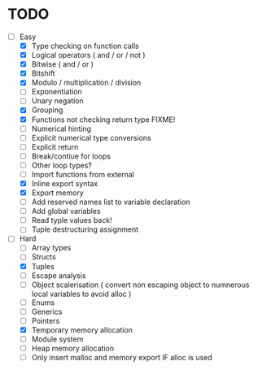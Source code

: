 # TODO

-  [ ] Easy
	- [X] Type checking on function calls
	- [X] Logical operators ( and / or / not )
	- [X] Bitwise ( and / or )
	- [X] Bitshift
	- [X] Modulo / multiplication / division
	- [ ] Exponentiation
	- [ ] Unary negation
	- [X] Grouping
	- [X] Functions not checking return type FIXME!
	- [ ] Numerical hinting
	- [ ] Explicit numerical type conversions
	- [ ] Explicit return
	- [ ] Break/contiue for loops
	- [ ] Other loop types?
	- [ ] Import functions from external
	- [X] Inline export syntax
	- [X] Export memory
	- [ ] Add reserved names list to variable declaration
	- [ ] Add global variables
	- [ ] Read typle values back!
	- [ ] Tuple destructuring assignment
- [ ] Hard
	- [ ] Array types
	- [ ] Structs
	- [X] Tuples
	- [ ] Escape analysis
	- [ ] Object scalerisation ( convert non escaping object to numnerous local variables to avoid alloc )
	- [ ] Enums
	- [ ] Generics
	- [ ] Pointers
	- [X] Temporary memory allocation
	- [ ] Module system
	- [ ] Heap memory allocation
	- [ ] Only insert malloc and memory export IF alloc is used
